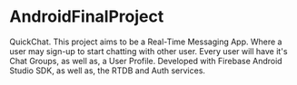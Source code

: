 # AndroidFinalProject
QuickChat. This project aims to be a Real-Time Messaging App. 
Where a user may sign-up to start chatting with other user. 
Every user will have it's Chat Groups, as well as, a User Profile. 
Developed with Firebase Android Studio SDK, as well as, the RTDB and Auth services.
